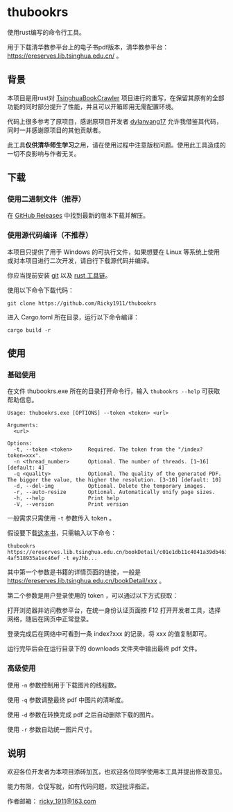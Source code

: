 # thubookrs

使用rust编写的命令行工具。

用于下载清华教参平台上的电子书pdf版本，清华教参平台： https://ereserves.lib.tsinghua.edu.cn/ 。

## 背景

本项目是用rust对 [TsinghuaBookCrawler](https://github.com/dylanyang17/TsinghuaBookCrawler) 项目进行的重写，在保留其原有的全部功能的同时部分提升了性能，并且可以开箱即用无需配置环境。

代码上很多参考了原项目，感谢原项目开发者 [dylanyang17](https://github.com/dylanyang17) 允许我借鉴其代码，同时一并感谢原项目的其他贡献者。

此工具**仅供清华师生学习**之用，请在使用过程中注意版权问题。使用此工具造成的一切不良影响与作者无关。

## 下载

### 使用二进制文件（推荐）

在 [GitHub Releases](https://github.com/Ricky1911/thubookrs/releases) 中找到最新的版本下载并解压。

### 使用源代码编译（不推荐）

本项目只提供了用于 Windows 的可执行文件，如果想要在 Linux 等系统上使用或对本项目进行二次开发，请自行下载源代码并编译。

你应当提前安装 [git](https://git-scm.com/downloads) 以及 [rust 工具链](https://www.rust-lang.org/)。

使用以下命令下载代码：
```
git clone https://github.com/Ricky1911/thubookrs
```

进入 Cargo.toml 所在目录，运行以下命令编译：
```
cargo build -r
```

## 使用

### 基础使用

在文件 thubookrs.exe 所在的目录打开命令行，输入 ```thubookrs --help``` 可获取帮助信息。
```
Usage: thubookrs.exe [OPTIONS] --token <token> <url>

Arguments:
  <url>

Options:
  -t, --token <token>     Required. The token from the "/index?token=xxx".
  -n <thread_number>      Optional. The number of threads. [1~16] [default: 4]
  -q <quality>            Optional. The quality of the generated PDF. The bigger the value, the higher the resolution. [3~10] [default: 10]
  -d, --del-img           Optional. Delete the temporary images.
  -r, --auto-resize       Optional. Automatically unify page sizes.
  -h, --help              Print help
  -V, --version           Print version
```

一般需求只需使用 ```-t``` 参数传入 token 。

假设要下载[这本书](https://ereserves.lib.tsinghua.edu.cn/bookDetail/c01e1db11c4041a39db463e810bac8f9)，只需输入以下命令：

```
thubookrs https://ereserves.lib.tsinghua.edu.cn/bookDetail/c01e1db11c4041a39db463e810bac8f9
4af518935a1ec46ef -t eyJhb...
```

其中第一个参数是书籍的详情页面的链接，一般是 https://ereserves.lib.tsinghua.edu.cn/bookDetail/xxx 。

第二个参数是用户登录使用的 token ，可以通过以下方式获取：

打开浏览器并访问教参平台，在统一身份认证页面按 F12 打开开发者工具，选择网络，随后在网页中正常登录。

登录完成后在网络中可看到一条 index?xxx 的记录，将 xxx 的值复制即可。

运行完毕后会在运行目录下的 downloads 文件夹中输出最终 pdf 文件。

### 高级使用

使用 ```-n``` 参数控制用于下载图片的线程数。

使用 ```-q``` 参数调整最终 pdf 中图片的清晰度。

使用 ```-d``` 参数在转换完成 pdf 之后自动删除下载的图片。

使用 ```-r``` 参数自动统一图片尺寸。

## 说明

欢迎各位开发者为本项目添砖加瓦，也欢迎各位同学使用本工具并提出修改意见。

能力有限，仓促写就，如有代码问题，欢迎批评指正。

作者邮箱： ricky_1911@163.com